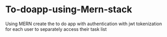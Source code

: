 # To-doapp-using-Mern-stack
Using MERN create the to do app with authentication with jwt tokenization for each user to separately access their task list
